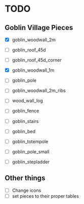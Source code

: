 # TODO

## Goblin Village Pieces
- [x] goblin_woodwall_2m
- [ ] goblin_roof_45d
- [ ] goblin_roof_45d_corner
- [x] goblin_woodwall_1m
- [ ] goblin_pole
- [ ] goblin_woodwall_2m_ribs
- [ ] wood_wall_log
- [ ] goblin_fence
- [ ] goblin_stairs
- [ ] goblin_bed
- [ ] goblin_totempole
- [ ] goblin_pole_small
- [ ] goblin_stepladder


## Other things 
- [ ] Change icons 
- [ ] set pieces to their proper tables 
